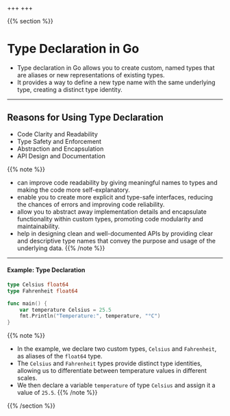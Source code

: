 +++
+++

{{% section %}}

# Type Declaration in Go

  - Type declaration in Go allows you to create custom, named types that are aliases or new representations of existing types.
  - It provides a way to define a new type name with the same underlying type, creating a distinct type identity.
---
## Reasons for Using Type Declaration
- Code Clarity and Readability
- Type Safety and Enforcement
- Abstraction and Encapsulation
- API Design and Documentation

{{% note %}}
- can improve code readability by giving meaningful names to types and making the code more self-explanatory.
- enable you to create more explicit and type-safe interfaces, reducing the chances of errors and improving code reliability.
- allow you to abstract away implementation details and encapsulate functionality within custom types, promoting code modularity and maintainability.
- help in designing clean and well-documented APIs by providing clear and descriptive type names that convey the purpose and usage of the underlying data.
{{% /note %}}

---
#### Example: Type Declaration


```go
type Celsius float64
type Fahrenheit float64

func main() {
    var temperature Celsius = 25.5
    fmt.Println("Temperature:", temperature, "°C")
}
```


{{% note %}}
- In the example, we declare two custom types, `Celsius` and `Fahrenheit`, as aliases of the `float64` type.
- The `Celsius` and `Fahrenheit` types provide distinct type identities, allowing us to differentiate between temperature values in different scales.
- We then declare a variable `temperature` of type `Celsius` and assign it a value of `25.5`.
{{% /note %}}


{{% /section %}}